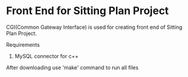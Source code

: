 Front End for Sitting Plan Project
==================================

CGI(Common Gateway Interface) is used for creating front end of Sitting Plan
Project.<br>

Requirements<br> 
1) MySQL connector for c++<br>

After downloading use 'make' command to run all files<br>
